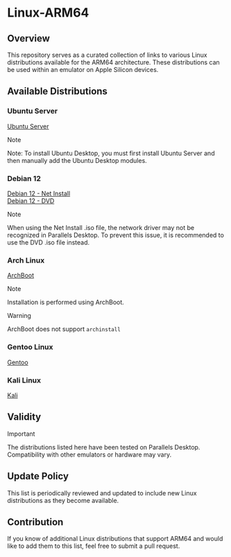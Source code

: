 # Linux-ARM64

## Overview
This repository serves as a curated collection of links to various Linux distributions available for the ARM64 architecture. These distributions can be used within an emulator on Apple Silicon devices.

## Available Distributions

### Ubuntu Server
[Ubuntu Server](https://ubuntu.com/download/server/arm)

> [!NOTE]
> Note: To install Ubuntu Desktop, you must first install Ubuntu Server and then manually add the Ubuntu Desktop modules.

### Debian 12
[Debian 12 - Net Install](https://cdimage.debian.org/debian-cd/current/arm64/iso-cd/)  
[Debian 12 - DVD](https://cdimage.debian.org/debian-cd/current/arm64/iso-dvd/)

> [!NOTE]
> When using the Net Install .iso file, the network driver may not be recognized in Parallels Desktop.
> To prevent this issue, it is recommended to use the DVD .iso file instead.

### Arch Linux
[ArchBoot](https://release.archboot.com/aarch64/latest/iso/)

> [!NOTE]
> Installation is performed using ArchBoot.

> [!WARNING]
> ArchBoot does not support `archinstall`

### Gentoo Linux
[Gentoo](https://www.gentoo.org/downloads/)

### Kali Linux
[Kali](https://www.kali.org)

## Validity
> [!IMPORTANT]
> The distributions listed here have been tested on Parallels Desktop. Compatibility with other emulators or hardware may vary.

## Update Policy
This list is periodically reviewed and updated to include new Linux distributions as they become available.

## Contribution
If you know of additional Linux distributions that support ARM64 and would like to add them to this list, feel free to submit a pull request.
